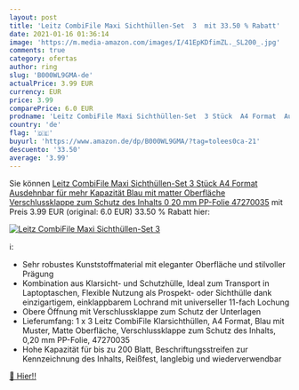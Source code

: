 ```yaml
---
layout: post
title: 'Leitz CombiFile Maxi Sichthüllen-Set  3  mit 33.50 % Rabatt'
date: 2021-01-16 01:36:14
image: 'https://m.media-amazon.com/images/I/41EpKDfimZL._SL200_.jpg'
comments: true
category: ofertas
author: ring
slug: 'B000WL9GMA-de'
actualPrice: 3.99 EUR
currency: EUR
price: 3.99
comparePrice: 6.0 EUR
prodname: 'Leitz CombiFile Maxi Sichthüllen-Set  3 Stück  A4 Format  Ausdehnbar für mehr Kapazität  Blau mit matter Oberfläche  Verschlussklappe zum Schutz des Inhalts  0 20 mm PP-Folie  47270035'
country: 'de'
flag: '🇩🇪'
buyurl: 'https://www.amazon.de/dp/B000WL9GMA/?tag=tolees0ca-21'
descuento: '33.50'
average: '3.99'
---
```


Sie können [Leitz CombiFile Maxi Sichthüllen-Set  3 Stück  A4 Format  Ausdehnbar für mehr Kapazität  Blau mit matter Oberfläche  Verschlussklappe zum Schutz des Inhalts  0 20 mm PP-Folie  47270035](https://www.amazon.de/dp/B000WL9GMA/?tag=tolees0ca-21) mit Preis 3.99 EUR (original: 6.0 EUR) 33.50 % Rabatt hier:

[![Leitz CombiFile Maxi Sichthüllen-Set  3 ](https://m.media-amazon.com/images/I/41EpKDfimZL._SL200_.jpg)](https://www.amazon.de/dp/B000WL9GMA/?tag=tolees0ca-21)

ℹ️:

- Sehr robustes Kunststoffmaterial mit eleganter Oberfläche und stilvoller Prägung
- Kombination aus Klarsicht- und Schutzhülle, Ideal zum Transport in Laptoptaschen, Flexible Nutzung als Prospekt- oder Sichthülle dank einzigartigem, einklappbarem Lochrand mit universeller 11-fach Lochung
- Obere Öffnung mit Verschlussklappe zum Schutz der Unterlagen
- Lieferumfang: 1 x 3 Leitz CombiFile Klarsichthüllen, A4 Format, Blau mit Muster, Matte Oberfläche, Verschlussklappe zum Schutz des Inhalts, 0,20 mm PP-Folie, 47270035
- Hohe Kapazität für bis zu 200 Blatt, Beschriftungsstreifen zur Kennzeichnung des Inhalts, Reißfest, langlebig und wiederverwendbar

[🛒 Hier!!](https://www.amazon.de/dp/B000WL9GMA/?tag=tolees0ca-21)

